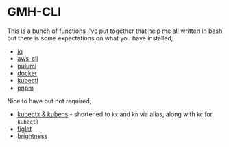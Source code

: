 # GMH-CLI
This is a bunch of functions I've put together that help me all written in bash but there is some expectations on what you have installed;

- [jq](https://stedolan.github.io/jq/)
- [aws-cli](https://aws.amazon.com/cli/)
- [pulumi](https://www.pulumi.com/docs/get-started/install/)
- [docker](https://docs.docker.com/get-docker/)
- [kubectl](https://kubernetes.io/docs/tasks/tools/install-kubectl/)
- [pnpm](https://pnpm.js.org/en/installation)

Nice to have but not required;
- [kubectx & kubens](https://github.com/ahmetb/kubectx) - shortened to `kx` and `kn` via alias, along with `kc` for `kubectl`
- [figlet](http://www.figlet.org/)
- [brightness](https://formulae.brew.sh/formula/brightness)